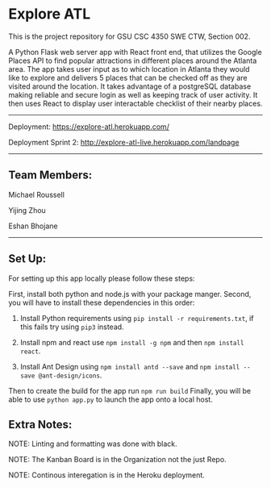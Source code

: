 # Explore ATL

This is the project repository for GSU CSC 4350 SWE CTW, Section 002.

A Python Flask web server app with React front end, that utilizes the Google Places API to find popular attractions in different places around the Atlanta area.
The app takes user input as to which location in Atlanta they would like to explore and delivers 5 places that can be checked off as they are visited around the location. It takes advantage of a postgreSQL database making reliable and secure login as well as keeping track of user activity. It then uses React to display user interactable checklist of their nearby places.

___
Deployment: https://explore-atl.herokuapp.com/

Deployment Sprint 2: http://explore-atl-live.herokuapp.com/landpage
___
## Team Members:

Michael Roussell

Yijing Zhou

Eshan Bhojane

___
## Set Up:

For setting up this app locally please follow these steps:

First, install both python and node.js with your package manger.
Second, you will have to install these dependencies in this order:

1. Install Python requirements using `pip install -r requirements.txt`, if this fails try using `pip3` instead.

2. Install npm and react use `npm install -g npm` and then `npm install react`.

3. Install Ant Design using `npm install antd --save` and `npm install --save @ant-design/icons`.

Then to create the build for the app run `npm run build`
Finally, you will be able to use `python app.py` to launch the app onto a local host.

## Extra Notes:

NOTE: Linting and formatting was done with black.

NOTE: The Kanban Board is in the Organization not the just Repo.

NOTE: Continous interegation is in the Heroku deployment.


